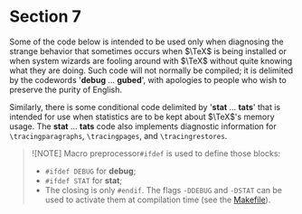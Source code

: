 # Section 7

Some of the code below is intended to be used only when diagnosing the strange behavior that sometimes occurs when $\TeX$ is being installed or when system wizards are fooling around with $\TeX$ without quite knowing what they are doing.
Such code will not normally be compiled; it is delimited by the codewords '**debug** $\ldots$ **gubed**', with apologies to people who wish to preserve the purity of English.

Similarly, there is some conditional code delimited by '**stat** $\ldots$ **tats**' that is intended for use when statistics are to be kept about $\TeX$'s memory usage.
The **stat** $\ldots$ **tats** code also implements diagnostic information for `\tracingparagraphs`, `\tracingpages`, and `\tracingrestores`.

> ![NOTE]
> Macro preprocessor`#ifdef` is used to define those blocks:
> - `#ifdef DEBUG` for **debug**;
> - `#ifdef STAT` for **stat**;
> - The closing is only `#endif`.
> The flags `-DDEBUG` and `-DSTAT` can be used to activate them at compilation time (see the [Makefile](./part53.md#section-1383)).
